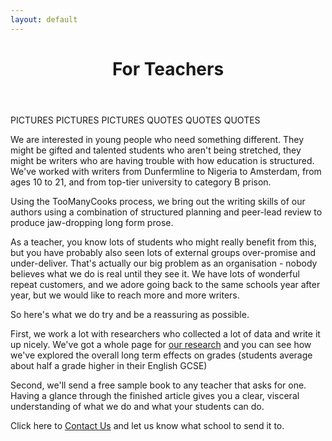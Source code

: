 ```yaml
---
layout: default
---
```

<header class="portfolio-header">
  <h1>For Teachers</h1>
</header>

PICTURES PICTURES PICTURES 
QUOTES QUOTES QUOTES 

<p> We are interested in young people who need something different.  They might be gifted and talented students who aren't being stretched, they might be writers who are having trouble with how education is structured. We've worked with writers from Dunfermline to Nigeria to Amsterdam, from ages 10 to 21, and from top-tier university to category B prison.</p>

<p>Using the TooManyCooks process, we bring out the writing skills of our authors using a combination of structured planning and peer-lead review to produce jaw-dropping long form prose.</p>

<p> As a teacher, you know lots of students who might really benefit from this, but you have probably also seen lots of external groups over-promise and under-deliver.  That's actually our big problem as an organisation - nobody believes what we do is real until they see it. We have lots of wonderful repeat customers, and we adore going back to the same schools year after year, but we would like to reach more and more writers.</p> 

So here's what we do try and be a reassuring as possible. 

First, we work a lot with researchers who collected a lot of data and write it up nicely.  We've got a whole page for [our research]() and you can see how we've explored the overall long term effects on grades (students average about half a grade higher in their English GCSE)  

Second, we'll send a free sample book to any teacher that asks for one. Having a glance through the finished article gives you a clear, visceral understanding of what we do and what your students can do. 

Click here to [Contact Us]() and let us know what school to send it to. 



